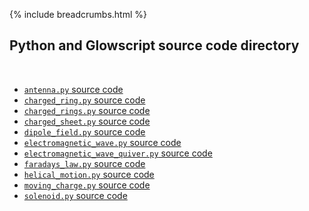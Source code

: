 {% include breadcrumbs.html %}

## Python and Glowscript source code directory
<div class="header_line"><br/></div>

- [`antenna.py` source code](antenna.py)
- [`charged_ring.py` source code](charged_ring.py)
- [`charged_rings.py` source code](charged_rings.py)
- [`charged_sheet.py` source code](charged_sheet.py)
- [`dipole_field.py` source code](dipole_field.py)
- [`electromagnetic_wave.py` source code](electromagnetic_wave.py)
- [`electromagnetic_wave_quiver.py` source code](electromagnetic_wave_quiver.py)
- [`faradays_law.py` source code](faradays_law.py)
- [`helical_motion.py` source code](helical_motion.py)
- [`moving_charge.py` source code](moving_charge.py)
- [`solenoid.py` source code](solenoid.py)


